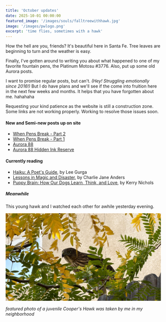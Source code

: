 ```yaml
---
title: 'October updates'
date: 2025-10-01 00:00:00
featured_image: '/images/souls/falltreewithhawk.jpg'
image: '/images/pwlogo.png'
excerpt: 'time flies, sometimes with a hawk'
---
```


How the hell are you, friends? It's beautiful here in Santa Fe. Tree leaves are beginning to turn and the weather is easy.

Finally, I've gotten around to writing you about what happened to one of my favorite fountain pens, the Platinum Motosu #3776. Also, put up some old Aurora posts.

I want to promise regular posts, but can't. <em>(Hey! Struggling emotionally since 2016!)</em> But I do have plans and we'll see if the come into fruition here in the next few weeks and months. It helps that you have forgotten about me. hahahaha

Requesting your kind patience as the website is still a construction zone. Some links are not working properly. Working to resolve those issues soon.

#### New and Semi-new posts up on site
- [When Pens Break - Part 2]( /pens/tale-of-a-vandal-pen-user-when-pens-break-part-2)
- [When Pens Break - Part 1]( /pens/tale-of-a-vandal-pen-user-when-pens-break-part-1)
- [Aurora 88]( /pens/tale-of-a-vandal-pen-collector-aurora-88)
- [Aurora 88 Hidden Ink Reserve]( /pens/aurora-hidden-ink-reserve)

#### Currently reading
- [Haiku: A Poet's Guide](https://www.goodreads.com/book/show/211517.Haiku?from_search=true&from_srp=true&qid=ZtQjo3SgrZ&rank=1), by Lee Gurga
- [Lessons in Magic and Disaster](https://www.charliejaneanders.com), by Charlie Jane Anders
- [Puppy Brain: How Our Dogs Learn, Think, and Love](https://www.goodreads.com/book/show/195391644-puppy-brain?from_search=true&from_srp=true&qid=lgja9574PB&rank=1), by Kerry Nichols

##### Meanwhile
This young hawk and I watched each other for awhile yesterday evening.

![featured photo: Immature Cooper's Hawk]( /images/souls/falltreewithhawk.jpg)

*featured photo of a juvenile Cooper's Hawk was taken by me in my neighborhood*